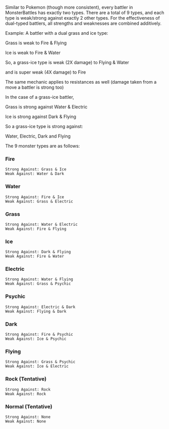 Similar to Pokemon (though more consistent), every battler in MonsterBattles has exactly two types.
There are a total of 9 types, and each type is weak/strong against exactly 2 other types.
For the effectiveness of dual-typed battlers, all strengths and weaknesses are combined additively.

Example: A battler with a dual grass and ice type:

Grass is weak to Fire & Flying

Ice is weak to Fire & Water

So, a grass-ice type is weak (2X damage) to Flying & Water

and is super weak (4X damage) to Fire

The same mechanic applies to resistances as well (damage taken from a move a battler is strong too)

In the case of a grass-ice battler,

Grass is strong against Water & Electric

Ice is strong against Dark & Flying

So a grass-ice type is strong against:

Water, Electric, Dark and Flying

The 9 monster types are as follows:
### Fire
    Strong Against: Grass & Ice
    Weak Against: Water & Dark
### Water
    Strong Against: Fire & Ice
    Weak Against: Grass & Electric
### Grass
    Strong Against: Water & Electric
    Weak Against: Fire & Flying
### Ice
    Strong Against: Dark & Flying
    Weak Against: Fire & Water
### Electric
    Strong Against: Water & Flying
    Weak Against: Grass & Psychic
### Psychic
    Strong Against: Electric & Dark
    Weak Against: Flying & Dark
### Dark
    Strong Against: Fire & Psychic
    Weak Against: Ice & Psychic
### Flying
    Strong Against: Grass & Psychic
    Weak Against: Ice & Electric
### Rock (Tentative)
    Strong Against: Rock
    Weak Against: Rock
### Normal (Tentative)
    Strong Against: None
    Weak Against: None